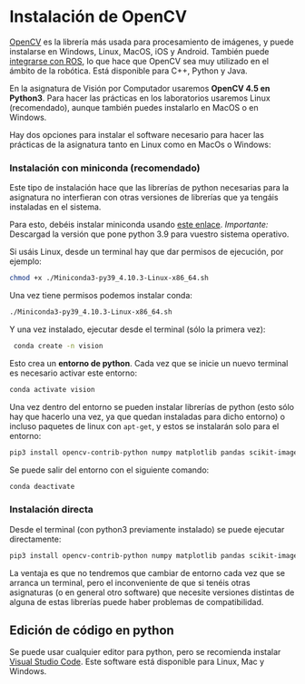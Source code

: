 # Instalación de OpenCV

[OpenCV](http://opencv.org) es la librería más usada para procesamiento de imágenes, y puede instalarse en Windows, Linux, MacOS, iOS y Android. También puede [integrarse con ROS](http://wiki.ros.org/vision_opencv), lo que hace que OpenCV sea muy utilizado en el ámbito de la robótica. Está disponible para C++, Python y Java.

En la asignatura de Visión por Computador usaremos **OpenCV 4.5 en Python3**. Para hacer las prácticas en los laboratorios usaremos Linux (recomendado), aunque también puedes instalarlo en MacOS o en Windows.

Hay dos opciones para instalar el software necesario para hacer las prácticas de la asignatura tanto en Linux como en MacOs o Windows:

### Instalación con miniconda (recomendado)

Este tipo de instalación hace que las librerías de python necesarias para la asignatura no interfieran con otras versiones de librerías que ya tengáis instaladas en el sistema.

Para esto, debéis instalar miniconda usando [este enlace](https://docs.conda.io/en/latest/miniconda.html). *Importante:* Descargad la versión que pone python 3.9 para vuestro sistema operativo. 

Si usáis Linux, desde un terminal hay que dar permisos de ejecución, por ejemplo:

```zsh
chmod +x ./Miniconda3-py39_4.10.3-Linux-x86_64.sh
```

Una vez tiene permisos podemos instalar conda:
```zsh
./Miniconda3-py39_4.10.3-Linux-x86_64.sh
```

Y una vez instalado, ejecutar desde el terminal (sólo la primera vez):

```zsh
 conda create -n vision
```

Esto crea un **entorno de python**. Cada vez que se inicie un nuevo terminal es necesario activar este entorno:

```zsh
conda activate vision
```

Una vez dentro del entorno se pueden instalar librerías de python (esto sólo hay que hacerlo una vez, ya que quedan instaladas para dicho entorno) o incluso paquetes de linux con `apt-get`, y estos se instalarán solo para el entorno:

```zsh
pip3 install opencv-contrib-python numpy matplotlib pandas scikit-image scikit-learn
```

Se puede salir del entorno con el siguiente comando:

```zsh
conda deactivate
```

### Instalación directa

Desde el terminal (con python3 previamente instalado) se puede ejecutar directamente:

```zsh
pip3 install opencv-contrib-python numpy matplotlib pandas scikit-image scikit-learn
```

La ventaja es que no tendremos que cambiar de entorno cada vez que se arranca un terminal, pero el inconveniente de que si tenéis otras asignaturas (o en general otro software) que necesite versiones distintas de alguna de estas librerías puede haber problemas de compatibilidad.

## Edición de código en python

Se puede usar cualquier editor para python, pero se recomienda instalar [Visual Studio Code](https://code.visualstudio.com). Este software está disponible para Linux, Mac y Windows.

